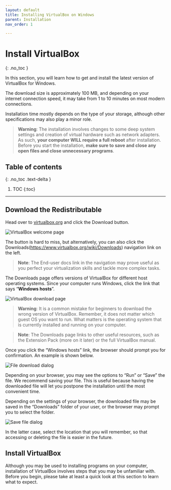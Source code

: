 ```yaml
---
layout: default
title: Installing VirtualBox on Windows
parent: Installation
nav_order: 1

---
```


# Install VirtualBox
{: .no_toc }

In this section, you will learn how to get and install the latest version of VirtualBox for Windows.

The download size is approximately 100 MB, and depending on your internet connection speed, it may take from 1 to 10 minutes on most modern connections.

Installation time mostly depends on the type of your storage, although other specifications may also play a minor role.

> **Warning**: The installation involves changes to some deep system settings and creation of virtual hardware such as network adapters. As such, **your computer WILL require a full reboot** after installation. Before you start the installation, **make sure to save and close any open files and close unnecessary programs**.

## Table of contents
{: .no_toc .text-delta }

1. TOC
{:toc}

---

## Download the Redistributable

Head over to [virtualbox.org](https://www.virtualbox.org/) and click the Download button.

![VirtualBox welcome page](./assets/VB-download-01.png)

The button is hard to miss, but alternatively, you can also click the Downloads(https://www.virtualbox.org/wiki/Downloads) navigation link on the left.

> **Note**: The End-user docs link in the navigation may prove useful as you perfect your virtualization skills and tackle more complex tasks.

The Downloads page offers versions of VirtualBox for different host operating systems. Since your computer runs Windows, click the link that says “**Windows hosts**”.

![VirtualBox download page](./assets/VB-download-02.png)

> **Warning**: It is a common mistake for beginners to download the wrong version of VirtualBox. Remember, it does not matter which guest OS you want to run. What matters is the operating system that is currently installed and running on your computer.

> **Note**:    The Downloads page links to other useful resources, such as the Extension Pack (more on it later) or the full VirtualBox manual.

Once you click the “Windows hosts” link, the browser should prompt you for confirmation. An example is shown below.

![File download dialog](./assets/VB-download-03.png)

Depending on your browser, you may see the options to “Run” or “Save” the file. We recommend saving your file. This is useful because having the downloaded file will let you postpone the installation until the most convenient time.

Depending on the settings of your browser, the downloaded file may be saved in the “Downloads” folder of your user, or the browser may prompt you to select the folder.

![Save file dialog](./assets/VB-download-04.png)

In the latter case, select the location that you will remember, so that accessing or deleting the file is easier in the future.

## Install VirtualBox

Although you may be used to installing programs on your computer, installation of VirtualBox involves steps that you may be unfamiliar with. Before you begin, please take at least a quick look at this section to learn what to expect.
